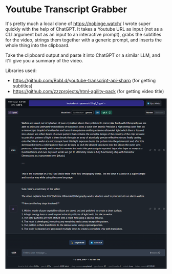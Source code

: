 # Youtube Transcript Grabber

It's pretty much a local clone of https://nobinge.watch/ I wrote super quickly with the help of ChatGPT. It takes a Youtube URL as input (not as a CLI argument but as an input to an interactive prompt), grabs the subtitles for the video, strings them together with a generic prompt, and inserts the whole thing into the clipboard.

Take the clipboard output and paste it into ChatGPT or a similar LLM, and it'll give you a summary of the video. 

Libraries used:
- https://github.com/BobLd/youtube-transcript-api-sharp (for getting subtitles)
- https://github.com/zzzprojects/html-agility-pack (for getting video title)


![screenshot of result prompt](https://raw.githubusercontent.com/zalerapraxis/Youtube-Transcript-Grabber/master/prompt.png)
